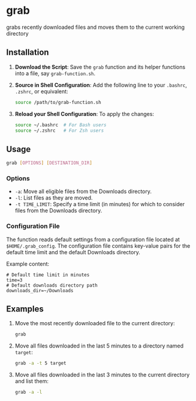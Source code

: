 # grab
grabs recently downloaded files and moves them to the current working directory

## Installation

1. **Download the Script**: Save the `grab` function and its helper functions into a file, say `grab-function.sh`.

2. **Source in Shell Configuration**: Add the following line to your `.bashrc`, `.zshrc`, or equivalent:

    ```bash
    source /path/to/grab-function.sh
    ```

3. **Reload your Shell Configuration**: To apply the changes:

    ```bash
    source ~/.bashrc  # For Bash users
    source ~/.zshrc   # For Zsh users
    ```

## Usage

```bash
grab [OPTIONS] [DESTINATION_DIR]
```

### Options

- `-a`: Move all eligible files from the Downloads directory.
- `-l`: List files as they are moved.
- `-t TIME_LIMIT`: Specify a time limit (in minutes) for which to consider files from the Downloads directory.

### Configuration File

The function reads default settings from a configuration file located at `$HOME/.grab_config`. The configuration file contains key-value pairs for the default time limit and the default Downloads directory.

Example content:

```text
# Default time limit in minutes
time=3
# Default downloads directory path
downloads_dir=~/Downloads
```

## Examples

1. Move the most recently downloaded file to the current directory:

    ```bash
    grab
    ```

2. Move all files downloaded in the last 5 minutes to a directory named `target`:

    ```bash
    grab -a -t 5 target
    ```

3. Move all files downloaded in the last 3 minutes to the current directory and list them:

    ```bash
    grab -a -l
    ```
